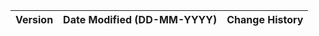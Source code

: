 | **Version** | **Date Modified (DD-MM-YYYY)** | **Change History**                                     |
|-------------|--------------------------------|--------------------------------------------------------|

